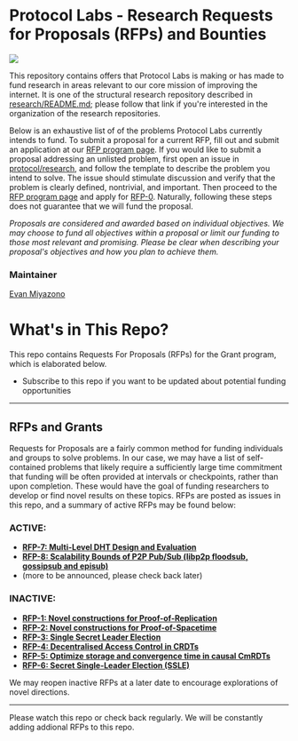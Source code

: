 # Protocol Labs - Research Requests for Proposals (RFPs) and Bounties
[![](https://img.shields.io/badge/team-research-0f41f4.svg?style=flat-square)](https://github.com/protocol/research)

This repository contains offers that Protocol Labs is making or has made to fund research in areas relevant to our core mission of improving the internet.  It is one of the structural research repository described in [research/README.md](https://github.com/protocol/research); please follow that link if you're interested in the organization of the research repositories.

Below is an exhaustive list of of the problems Protocol Labs currently intends to fund.  To submit a proposal for a current RFP, fill out and submit an application at our [RFP program page](https://protocollabs.smapply.io/). If you would like to submit a proposal addressing an unlisted problem, first open an issue in [protocol/research](https://github.com/protocol/research/issues), and follow the template to describe the problem you intend to solve.  The issue should stimulate discussion and verify that the problem is clearly defined, nontrivial, and important. Then proceed to the [RFP program page](https://protocollabs.smapply.io/) and apply for [RFP-0](https://protocollabs.smapply.io/prog/rfp-0). Naturally, following these steps does not guarantee that we will fund the proposal.

*Proposals are considered and awarded based on individual objectives. We may choose to fund all objectives within a proposal or limit our funding to those most relevant and promising. Please be clear when describing your proposal's objectives and how you plan to achieve them.*


### Maintainer

[Evan Miyazono](https://github.com/miyazono)

# What's in This Repo?

This repo contains Requests For Proposals (RFPs) for the Grant program, which is elaborated below.

 - Subscribe to this repo if you want to be updated about potential funding opportunities

---
<!-- ## Bounties
Similar to a bug bounty program, we may occasionally post problems in this repository with an associated reward to be paid on delivery of a solution.  A list of active bounties may be found below

 - **(none at present, please check back later)**
-->


## RFPs and Grants
Requests for Proposals are a fairly common method for funding individuals and groups to solve problems.  In our case, we may have a list of self-contained problems that likely require a sufficiently large time commitment that funding will be often provided at intervals or checkpoints, rather than upon completion.  These would have the goal of funding researchers to develop or find novel results on these topics.  RFPs are posted as issues in this repo, and a summary of active RFPs may be found below:

### ACTIVE:
  - **[RFP-7: Multi-Level DHT Design and Evaluation](https://github.com/protocol/research-RFPs/blob/master/RFPs/rfp-7-MLDHT.md)**
  - **[RFP-8: Scalability Bounds of P2P Pub/Sub (libp2p floodsub, gossipsub and episub)](https://github.com/protocol/research-RFPs/blob/master/RFPs/rfp-8-pubsub.md)**
  - (more to be announced, please check back later)  

### INACTIVE:
  - **[RFP-1: Novel constructions for Proof-of-Replication](https://github.com/protocol/research-RFPs/blob/master/RFPs/rfp-1-proof-of-replication.md)**
  - **[RFP-2: Novel constructions for Proof-of-Spacetime](https://github.com/protocol/research-RFPs/blob/master/RFPs/rfp-2-proof-of-spacetime.md)**
  - **[RFP-3: Single Secret Leader Election](https://github.com/protocol/research-RFPs/blob/master/RFPs/rfp-3-single-leader-election.md)**
  - **[RFP-4: Decentralised Access Control in CRDTs](https://github.com/protocol/research-RFPs/blob/master/RFPs/rfp-4-CRDT-ACL.md)**
  - **[RFP-5: Optimize storage and convergence time in causal CmRDTs](https://github.com/protocol/research-RFPs/blob/master/RFPs/rfp-5-optimized-CmRDT.md)**
  - **[RFP-6: Secret Single-Leader Election (SSLE)](https://github.com/protocol/research-RFPs/blob/master/RFPs/rfp-6-SSLE.md)**


We may reopen inactive RFPs at a later date to encourage explorations of novel directions.

---
Please watch this repo or check back regularly.  We will be constantly adding addional RFPs to this repo.

